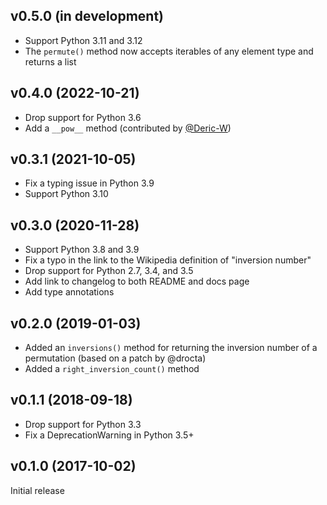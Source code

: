 v0.5.0 (in development)
-----------------------
- Support Python 3.11 and 3.12
- The `permute()` method now accepts iterables of any element type and returns
  a list

v0.4.0 (2022-10-21)
-------------------
- Drop support for Python 3.6
- Add a `__pow__` method (contributed by
  [@Deric-W](https://github.com/Deric-W))

v0.3.1 (2021-10-05)
-------------------
- Fix a typing issue in Python 3.9
- Support Python 3.10

v0.3.0 (2020-11-28)
-------------------
- Support Python 3.8 and 3.9
- Fix a typo in the link to the Wikipedia definition of "inversion number"
- Drop support for Python 2.7, 3.4, and 3.5
- Add link to changelog to both README and docs page
- Add type annotations

v0.2.0 (2019-01-03)
-------------------
- Added an `inversions()` method for returning the inversion number of a
  permutation (based on a patch by @drocta)
- Added a `right_inversion_count()` method

v0.1.1 (2018-09-18)
-------------------
- Drop support for Python 3.3
- Fix a DeprecationWarning in Python 3.5+

v0.1.0 (2017-10-02)
-------------------
Initial release
